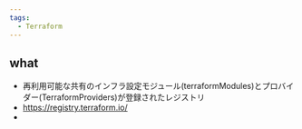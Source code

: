 ```yaml
---
tags:
  - Terraform
---
```

## what
- 再利用可能な共有のインフラ設定モジュール(terraformModules)とプロバイダー(TerraformProviders)が登録されたレジストリ
- https://registry.terraform.io/
- 
